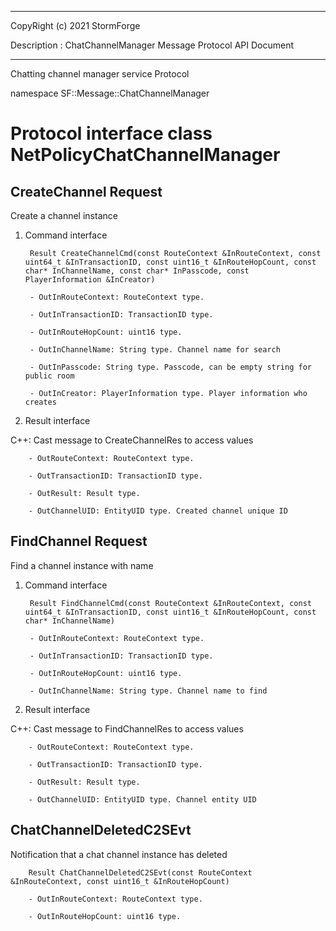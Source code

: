 ﻿***
 
 CopyRight (c) 2021 StormForge
 
 Description : ChatChannelManager Message Protocol API Document

***



Chatting channel manager service Protocol

namespace SF::Message::ChatChannelManager


# Protocol interface class NetPolicyChatChannelManager
## CreateChannel Request
Create a channel instance

1. Command interface

        Result CreateChannelCmd(const RouteContext &InRouteContext, const uint64_t &InTransactionID, const uint16_t &InRouteHopCount, const char* InChannelName, const char* InPasscode, const PlayerInformation &InCreator)

		- OutInRouteContext: RouteContext type. 

		- OutInTransactionID: TransactionID type. 

		- OutInRouteHopCount: uint16 type. 

		- OutInChannelName: String type. Channel name for search

		- OutInPasscode: String type. Passcode, can be empty string for public room

		- OutInCreator: PlayerInformation type. Player information who creates

2. Result interface

C++: Cast message to CreateChannelRes to access values


		- OutRouteContext: RouteContext type. 

		- OutTransactionID: TransactionID type. 

		- OutResult: Result type. 

		- OutChannelUID: EntityUID type. Created channel unique ID


## FindChannel Request
Find a channel instance with name

1. Command interface

        Result FindChannelCmd(const RouteContext &InRouteContext, const uint64_t &InTransactionID, const uint16_t &InRouteHopCount, const char* InChannelName)

		- OutInRouteContext: RouteContext type. 

		- OutInTransactionID: TransactionID type. 

		- OutInRouteHopCount: uint16 type. 

		- OutInChannelName: String type. Channel name to find

2. Result interface

C++: Cast message to FindChannelRes to access values


		- OutRouteContext: RouteContext type. 

		- OutTransactionID: TransactionID type. 

		- OutResult: Result type. 

		- OutChannelUID: EntityUID type. Channel entity UID


## ChatChannelDeletedC2SEvt
Notification that a chat channel instance has deleted

        Result ChatChannelDeletedC2SEvt(const RouteContext &InRouteContext, const uint16_t &InRouteHopCount)

		- OutInRouteContext: RouteContext type. 

		- OutInRouteHopCount: uint16 type. 








